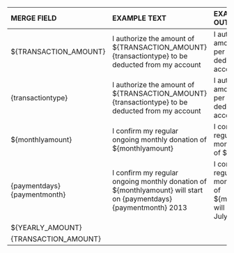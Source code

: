| MERGE FIELD | EXAMPLE TEXT        | EXAMPLE OUTPUT|CAMPAIGNS|
|:------------|:------------|:--------------|:--------|
|${TRANSACTION_AMOUNT}|I authorize the amount of ${TRANSACTION_AMOUNT} {transactiontype} to be deducted from my account| I authorize the amount of $30 per month to be deducted from my account|HelpMeSee (Appco US)|
|{transactiontype}|I authorize the amount of ${TRANSACTION_AMOUNT} {transactiontype} to be deducted from my account|I authorize the amount of $30 per month to be deducted from my account|HelpMeSee (Appco US)| 
|${monthlyamount}|I confirm my regular ongoing monthly donation of ${monthlyamount}|I confirm my regular ongoing monthly donation of $30|Fred Hollows AIDA (Source)|
|{paymentdays} {paymentmonth}|I confirm my regular ongoing monthly donation of ${monthlyamount} will start on {paymentdays} {paymentmonth} 2013|I confirm my regular ongoing monthly donation of ${monthlyamount} will start on 18 July 2013|Forest & Bird AIDA (Kulture Marketing)|
|${YEARLY_AMOUNT}|
|{TRANSACTION_AMOUNT}|
